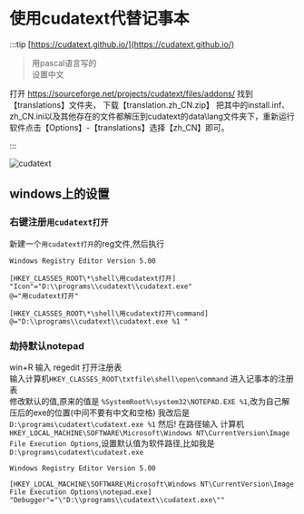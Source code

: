 # 使用cudatext代替记事本

:::tip
[https://cudatext.github.io/](https://cudatext.github.io/)  
> 用pascal语言写的  
设置中文

打开 <https://sourceforge.net/projects/cudatext/files/addons/>
找到【translations】文件夹，
下载【translation.zh_CN.zip】
把其中的install.inf、zh_CN.ini以及其他存在的文件都解压到cudatext的data\lang文件夹下，重新运行软件点击【Options】-【translations】选择【zh_CN】即可。

:::

![cudatext](https://cudatext.github.io/img/cudatext-main.png)

## windows上的设置

### 右键注册`用cudatext打开`

新建一个`用cudatext打开`的reg文件,然后执行

```reg
Windows Registry Editor Version 5.00

[HKEY_CLASSES_ROOT\*\shell\用cudatext打开]
"Icon"="D:\\programs\\cudatext\\cudatext.exe"
@="用cudatext打开"

[HKEY_CLASSES_ROOT\*\shell\用cudatext打开\command]
@="D:\\programs\\cudatext\\cudatext.exe %1 "

```

### 劫持默认notepad

win+R 输入 regedit 打开注册表  
输入计算机`HKEY_CLASSES_ROOT\txtfile\shell\open\command` 进入记事本的注册表  
修改默认的值,原来的值是 `%SystemRoot%\system32\NOTEPAD.EXE %1`,改为自己解压后的exe的位置(中间不要有中文和空格)
我改后是 `D:\programs\cudatext\cudatext.exe %1`
然后!
在路径输入 计算机`HKEY_LOCAL_MACHINE\SOFTWARE\Microsoft\Windows NT\CurrentVersion\Image File Execution Options`,设置默认值为软件路径,比如我是 `D:\programs\cudatext\cudatext.exe`

```reg
Windows Registry Editor Version 5.00

[HKEY_LOCAL_MACHINE\SOFTWARE\Microsoft\Windows NT\CurrentVersion\Image File Execution Options\notepad.exe]
"Debugger"="\"D:\\programs\\cudatext\\cudatext.exe\""
```
